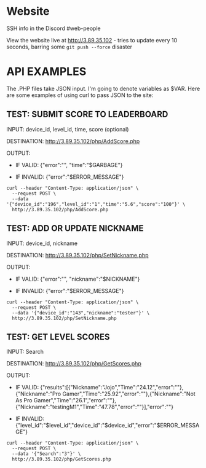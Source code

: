 # Website
SSH info in the Discord #web-people

View the website live at http://3.89.35.102 - tries to update every 10 seconds, barring some `git push --force` disaster


# API EXAMPLES
The .PHP files take JSON input. I'm going to denote variables as $VAR. Here are some examples of using curl to pass JSON to the site:

## TEST: SUBMIT SCORE TO LEADERBOARD

INPUT: device_id, level_id, time, score (optional)

DESTINATION: http://3.89.35.102/php/AddScore.php

OUTPUT:

- IF VALID: {"error":"", "time":"$GARBAGE"}

- IF INVALID: {"error":"$ERROR_MESSAGE"}
```
curl --header "Content-Type: application/json" \
  --request POST \
  --data '{"device_id":"196","level_id":"1","time":"5.6","score":"100"}' \
  http://3.89.35.102/php/AddScore.php
  ```

## TEST: ADD OR UPDATE NICKNAME

INPUT: device_id, nickname

DESTINATION: http://3.89.35.102/php/SetNickname.php

OUTPUT:

- IF VALID: {"error":"", "nickname":"$NICKNAME"}

- IF INVALID: {"error":"$ERROR_MESSAGE"}
```
curl --header "Content-Type: application/json" \
  --request POST \
  --data '{"device_id":"143","nickname":"tester"}' \
  http://3.89.35.102/php/SetNickname.php
  ```
  
  ## TEST: GET LEVEL SCORES

INPUT: Search

DESTINATION: http://3.89.35.102/php/GetScores.php

OUTPUT:

- IF VALID: {"results":[{"Nickname":"Jojo","Time":"24.12","error":""},{"Nickname":"Pro Gamer","Time":"25.92","error":""},{"Nickname":"Not As Pro Gamer","Time":"26.1","error":""},{"Nickname":"testingM1","Time":"47.78","error":""}],"error":""}

- IF INVALID: {"level_id":"$level_id","device_id":"$device_id","error":"$ERROR_MESSAGE"}
```
curl --header "Content-Type: application/json" \
  --request POST \
  --data '{"Search":"3"}' \
  http://3.89.35.102/php/GetScores.php
```
